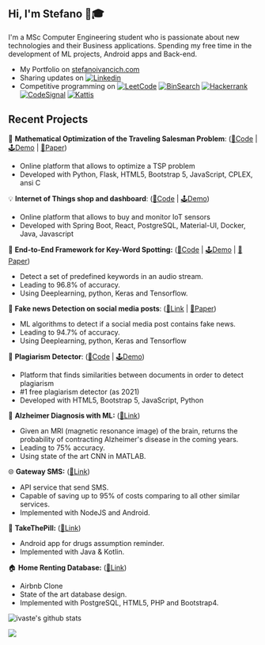 ## Hi, I'm Stefano 👋🎓‍

I'm a MSc Computer Engineering student who is passionate about new technologies and their Business applications. Spending my free time in the development of ML projects, Android apps and Back-end.

 - My Portfolio on <a href="https://www.stefanoivancich.com">stefanoivancich.com</a>
 - Sharing updates on [![Linkedin](https://img.shields.io/badge/-LinkedIn-blue?style=flat&logo=Linkedin&logoColor=white)](https://www.linkedin.com/in/stefano-ivancich/)
 - Competitive programming on [![LeetCode](https://img.shields.io/badge/-LeetCode-ff8c00?style=flat&labelColor=ff8c00&logo=LeetCode&logoColor=white)](https://leetcode.com/steiva/) [![BinSearch](https://img.shields.io/badge/-BinarySearch-lightgrey)](https://binarysearch.com/@/ciccio) [![Hackerrank](https://img.shields.io/badge/-hackerrank-7cfc00?style=flat&labelColor=7cfc00&logo=hackerrank&logoColor=white)](https://www.hackerrank.com/ivancich_stefano) [![CodeSignal](https://img.shields.io/badge/-CodeSignal-blue)](https://app.codesignal.com/profile/stefano_i2) [![Kattis](https://img.shields.io/badge/-Kattis-red)](https://open.kattis.com/users/stefano-ivancich)
 
 
 
## Recent Projects
 📐 **Mathematical Optimization of the Traveling Salesman Problem**: ([🔗Code](https://github.com/deno750/TSP_Optimization) | [🕹️Demo](http://159.89.0.117/) | [📄Paper](https://github.com/deno750/TSP_Optimization/raw/master/TSP_Optimization%20-%20Deronjic%20-%20Ivancich.pdf))
  - Online platform that allows to optimize a TSP problem
  - Developed with Python, Flask, HTML5, Bootstrap 5, JavaScript,  CPLEX, ansi C  

 💡 **Internet of Things shop and dashboard**: ([🔗Code](https://github.com/lucamoroz/iot-dashboard) | [🕹️Demo]())
  - Online platform that allows to buy and monitor IoT sensors
  - Developed with Spring Boot, React, PostgreSQL, Material-UI, Docker, Java, Javascript 

 🎤 **End-to-End Framework for Key-Word Spotting:** ([🔗Code](https://github.com/ivaste/KeyWordSpotting) | [🕹️Demo](https://colab.research.google.com/drive/15v66rkuL2hF0Ecg7gcD7RMVutVQCc0Nr) | [📄Paper](https://github.com/ivaste/KeyWordSpotting/blob/master/Paper/Key%20Word%20Spotting.pdf))
  - Detect a set of predefined keywords in an audio stream.
  - Leading to 96.8% of accuracy.
  - Using Deeplearning, python, Keras and Tensorflow.

 📰 **Fake news Detection on social media posts**: ([🔗Link](https://github.com/ivaste/FakenewsDetection) | [📄Paper](https://github.com/ivaste/FakenewsDetection/raw/main/Paper/AI%20for%20Fake%20News%20Detection%20in%20Social%20Networks.pdf))
  - ML algorithms to detect if a social media post contains fake news.
  - Leading to 94.7% of accuracy.
  - Using Deeplearning, python, Keras and Tensorflow
 
 📜 **Plagiarism Detector**: ([🔗Code](https://github.com/ivaste/pattern_matching) | [🕹️Demo](https://document-matching.netlify.app/))
  - Platform that finds similarities between documents in order to detect plagiarism
  - #1 free plagiarism detector (as 2021)
  - Developed with HTML5, Bootstrap 5, JavaScript, Python
 
 🧠 **Alzheimer Diagnosis with ML:** ([🔗Link](https://github.com/ivaste/AlzheimerPrediction))
  - Given an MRI (magnetic resonance image) of the brain, returns the probability of contracting Alzheimer's disease in the coming years.
  - Leading to 75% accuracy.
  - Using state of the art CNN in MATLAB.
 
 🌐 **Gateway SMS:** ([🔗Link](https://github.com/ivaste/GatewaySMS))
  - API service that send SMS.
  - Capable of saving up to 95% of costs comparing to all other similar services.
  - Implemented with NodeJS and Android.
 
 💊 **TakeThePill:** ([🔗Link](https://github.com/ivaste/Take-the-Pill))
  - Android app for drugs assumption reminder.
  - Implemented with Java & Kotlin.
 
 🏠 **Home Renting Database:** ([🔗Link](https://stefanoivancich.com/?p=1160))
  - Airbnb Clone
  - State of the art database design.
  - Implemented with PostgreSQL, HTML5, PHP and Bootstrap4.
  

<!--## Ongoing Projects     -->


 
![ivaste's github stats](https://github-readme-stats.vercel.app/api?username=ivaste&show_icons=true]&hide=["contribs","prs"])
 
![](https://komarev.com/ghpvc/?username=ivaste)

<!--
![Profile visits](https://badges.pufler.dev/visits/ivaste/ivaste?label=Profile%20visits&style=flat-square)


https://zzetao.github.io/awesome-github-profile/

**ivaste/ivaste** is a ✨ _special_ ✨ repository because its `README.md` (this file) appears on your GitHub profile.

Here are some ideas to get you started:

- 🔭 I’m currently working on ...
- 🌱 I’m currently learning ...
- 👯 I’m looking to collaborate on ...
- 🤔 I’m looking for help with ...
- 💬 Ask me about ...
- 📫 How to reach me: ...
- 😄 Pronouns: ...
- ⚡ Fun fact: ...

https://medium.com/swlh/create-awesome-git-readme-profile-84efa0bcda3b
-->
